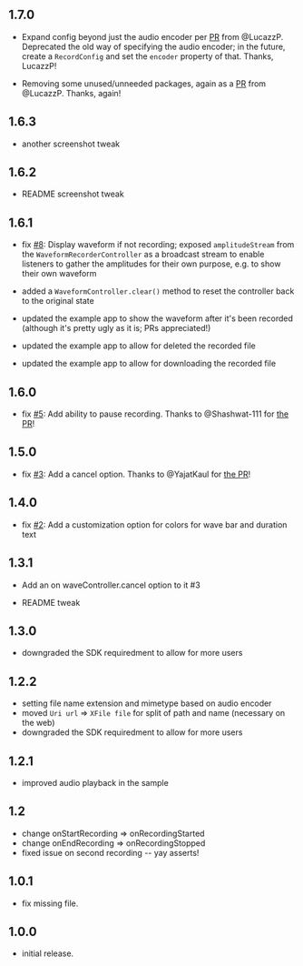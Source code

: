 ## 1.7.0

* Expand config beyond just the audio encoder per
  [PR](https://github.com/csells/waveform_recorder/pull/10) from @LucazzP.
  Deprecated the old way of specifying the audio encoder; in the future, create
  a `RecordConfig` and set the `encoder` property of that. Thanks, LucazzP!

* Removing some unused/unneeded packages, again as a
  [PR](https://github.com/csells/waveform_recorder/pull/9) from @LucazzP.
  Thanks, again!

## 1.6.3

* another screenshot tweak

## 1.6.2

* README screenshot tweak

## 1.6.1

* fix [#8](https://github.com/csells/waveform_recorder/issues/8): Display
  waveform if not recording; exposed `amplitudeStream` from the
  `WaveformRecorderController` as a broadcast stream to enable listeners to
  gather the amplitudes for their own purpose, e.g. to show their own waveform

* added a `WaveformController.clear()` method to reset the controller back to
  the original state

* updated the example app to show the waveform after it's been recorded
  (although it's pretty ugly as it is; PRs appreciated!)

* updated the example app to allow for deleted the recorded file

* updated the example app to allow for downloading the recorded file

## 1.6.0

* fix [#5](https://github.com/csells/waveform_recorder/issues/5): Add ability to
  pause recording. Thanks to @Shashwat-111 for [the
  PR](https://github.com/csells/waveform_recorder/pull/6)!

## 1.5.0

* fix [#3](https://github.com/csells/waveform_recorder/issues/3): Add a cancel
option. Thanks to @YajatKaul for [the PR](https://github.com/csells/waveform_recorder/pull/4)!

## 1.4.0

* fix [#2](https://github.com/csells/waveform_recorder/issues/2): Add a
customization option for colors for wave bar and duration text

## 1.3.1

* Add an on waveController.cancel option to it #3

* README tweak

## 1.3.0

* downgraded the SDK requiredment to allow for more users

## 1.2.2

* setting file name extension and mimetype based on audio encoder
* moved `Uri url` => `XFile file` for split of path and name (necessary on the web)
* downgraded the SDK requiredment to allow for more users

## 1.2.1

* improved audio playback in the sample

## 1.2

* change onStartRecording => onRecordingStarted
* change onEndRecording => onRecordingStopped
* fixed issue on second recording -- yay asserts!

## 1.0.1

* fix missing file.

## 1.0.0

* initial release.
